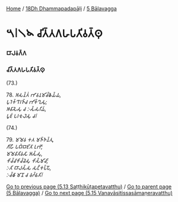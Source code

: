 
[Home](/) / [18Dh Dhammapadapāḷi](../../18Dh.md) / [5 Bālavagga](../5.md)

# 𑁫𑁇𑁧𑁪 𑀘𑀺𑀢𑁆𑀢𑀕𑀳𑀧𑀢𑀺𑀯𑀢𑁆𑀣𑀼

### 𑀩𑀸𑀮𑀯𑀕𑁆𑀕

### 𑀘𑀺𑀢𑁆𑀢𑀕𑀳𑀧𑀢𑀺𑀯𑀢𑁆𑀣𑀼

(73.)

78\. _𑀅𑀲𑀦𑁆𑀢𑀁 𑀪𑀸𑀯𑀦𑀫𑀺𑀘𑁆𑀙𑁂𑀬𑁆𑀬,_  
_𑀧𑀼𑀭𑁂𑀓𑁆𑀔𑀸𑀭𑀜𑁆𑀘 𑀪𑀺𑀓𑁆𑀔𑀼𑀲𑀼;_  
_𑀆𑀯𑀸𑀲𑁂𑀲𑀼 𑀘 𑀇𑀲𑁆𑀲𑀭𑀺𑀬𑀁,_  
_𑀧𑀽𑀚𑀁 𑀧𑀭𑀓𑀼𑀮𑁂𑀲𑀼 𑀘𑁇_  


(74.)

79\. _𑀫𑀫𑁂𑀯 𑀓𑀢 𑀫𑀜𑁆𑀜𑀦𑁆𑀢𑀼,_  
_𑀕𑀺𑀳𑀻 𑀧𑀩𑁆𑀩𑀚𑀺𑀢𑀸 𑀉𑀪𑁄;_  
_𑀫𑀫𑁂𑀯𑀸𑀢𑀺𑀯𑀲𑀸 𑀅𑀲𑁆𑀲𑀼,_  
_𑀓𑀺𑀘𑁆𑀘𑀸𑀓𑀺𑀘𑁆𑀘𑁂𑀲𑀼 𑀓𑀺𑀲𑁆𑀫𑀺𑀘𑀺;_  
_𑀇𑀢𑀺 𑀩𑀸𑀮𑀲𑁆𑀲 𑀲𑀗𑁆𑀓𑀧𑁆𑀧𑁄,_  
_𑀇𑀘𑁆𑀙𑀸 𑀫𑀸𑀦𑁄 𑀘 𑀯𑀟𑁆𑀠𑀢𑀺𑁇_  


[Go to previous page (5.13 Saṭṭhikūṭapetavatthu)](5.13.md) / [Go to parent page (5 Bālavagga)](../5.md) / [Go to next page (5.15 Vanavāsitissasāmaṇeravatthu)](5.15.md)



